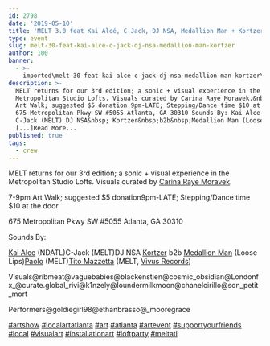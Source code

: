 ```yaml
---
id: 2798
date: '2019-05-10'
title: 'MELT 3.0 feat Kai Alcé, C-Jack, DJ NSA, Medallion Man + Kortzer - Loose Lips'
type: event
slug: melt-30-feat-kai-alce-c-jack-dj-nsa-medallion-man-kortzer
author: 100
banner:
  - >-
    imported\melt-30-feat-kai-alce-c-jack-dj-nsa-medallion-man-kortzer\image2798.jpeg
description: >-
  MELT returns for our 3rd edition; a sonic + visual experience in the
  Metropolitan Studio Lofts. Visuals curated by Carina Raye Moravek.&nbsp; 7-9pm
  Art Walk; suggested $5 donation 9pm-LATE; Stepping/Dance time $10 at the door
  675 Metropolitan Pkwy SW #5055 Atlanta, GA 30310 Sounds By: Kai Alce (NDATL)
  C-Jack (MELT) DJ NSA&nbsp; Kortzer&nbsp;b2b&nbsp;Medallion Man (Loose
  [...]Read More...
published: true
tags:
  - crew
---
```

MELT returns for our 3rd edition; a sonic + visual experience in the Metropolitan Studio Lofts. Visuals curated by [Carina Raye Moravek](https://www.facebook.com/kina.raye.moravek). 

7-9pm Art Walk; suggested $5 donation9pm-LATE; Stepping/Dance time $10 at the door

675 Metropolitan Pkwy SW #5055 Atlanta, GA 30310

Sounds By:

[Kai Alce](https://www.facebook.com/kai.alce.9) (NDATL)C-Jack (MELT)DJ NSA [Kortzer](https://www.facebook.com/Kortzer/) b2b [Medallion Man](https://www.facebook.com/medallionmanmusic/) (Loose Lips)[Paolo](https://www.facebook.com/paolo.mentonelli) (MELT)[Tito Mazzetta](https://www.facebook.com/TitoMaz/) (MELT, [Vivus Records](https://www.facebook.com/vivusrecords/))

Visuals@ribmeat@vaguebabies@blackenstien@cosmic\_obsidian@Londonfx\_@curate.global\_rivi@k1nzely@loundermilkmoon@chanelcirillo@son\_petit\_mort

Performers@goldiegirl98@ethanbrasso@\_mooregrace

[#artshow](https://www.facebook.com/hashtag/artshow) [#localartatlanta](https://www.facebook.com/hashtag/localartatlanta) [#art](https://www.facebook.com/hashtag/art) [#atlanta](https://www.facebook.com/hashtag/atlanta) [#artevent](https://www.facebook.com/hashtag/artevent) [#supportyourfriends](https://www.facebook.com/hashtag/supportyourfriends) [#local](https://www.facebook.com/hashtag/local) [#visualart](https://www.facebook.com/hashtag/visualart) [#installationart](https://www.facebook.com/hashtag/installationart) [#loftparty](https://www.facebook.com/hashtag/loftparty) [#meltatl](https://www.facebook.com/hashtag/meltatl)